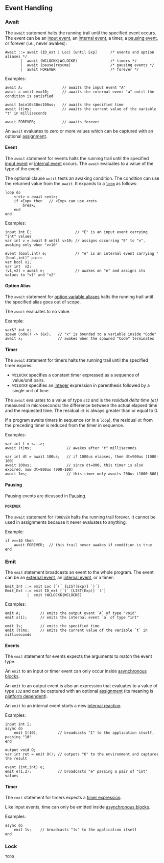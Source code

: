 ## Event Handling

### Await

The `await` statement halts the running trail until the specified event occurs.
The event can be an [input event](#TODO), an [internal event](#TODO), a timer,
a [pausing event](#TODO), or forever (i.e., never awakes):

```ceu
Await ::= await (ID_ext | Loc) [until Exp]      /* events and option aliases */
       |  await (WCLOCKK|WCLOCKE)               /* timers */
       |  await (pause|resume)                  /* pausing events */
       |  await FOREVER                         /* forever */
```

Examples:

```ceu
await A;                  // awaits the input event "A"
await a until v==10;      // awaits the internal event "a" until the condition is satisfied

await 1min10s30ms100us;   // awaits the specified time
await (t)ms;              // awaits the current value of the variable "t" in milliseconds

await FOREVER;            // awaits forever
```

An `await` evaluates to zero or more values which can be captured with an
optional [assignment](#TODO).

#### Event

The `await` statement for events halts the running trail until the specified
[input event](#TODO) or [internal event](#TODO) occurs.
The `await` evaluates to a value of the type of the event.

The optional clause `until` tests an awaking condition.
The condition can use the returned value from the `await`.
It expands to a [`loop`](#TODO) as follows:

```ceu
loop do
    <ret> = await <evt>;
    if <Exp> then   // <Exp> can use <ret>
        break;
    end
end
```

Examples:

```ceu
input int E;                    // "E" is an input event carrying "int" values
var int v = await E until v>10; // assigns occurring "E" to "v", awaking only when "v>10"

event (bool,int) e;             // "e" is an internal event carrying "(bool,int)" pairs
var bool v1;
var int  v2;
(v1,v2) = await e;              // awakes on "e" and assigns its values to "v1" and "v2"
```

#### Option Alias

The `await` statement for [option variable aliases](#TODO) halts the running
trail until the specified alias goes out of scope.

The `await` evaluates to no value.

Example:

```ceu
var&? int x;
spawn Code() -> (&x);   // "x" is bounded to a variable inside "Code"
await x;                // awakes when the spawned "Code" terminates
```

#### Timer

The `await` statement for timers halts the running trail until the specified
timer expires:

- `WCLOCKK` specifies a constant timer expressed as a sequence of value/unit
  pairs.
- `WCLOCKE` specifies an [integer](#TODO) expression in parenthesis followed by a
  single unit of time.

The `await` evaluates to a value of type `s32` and is the
*residual delta time (`dt`)* measured in microseconds:
    the difference between the actual elapsed time and the requested time.
The residual `dt` is always greater than or equal to 0.


If a program awaits timers in sequence (or in a `loop`), the residual `dt` from
the preceding timer is reduced from the timer in sequence.

Examples:

```ceu
var int t = <...>;
await (t)ms;                // awakes after "t" milliseconds
```

```ceu
var int dt = await 100us;   // if 1000us elapses, then dt=900us (1000-100)
await 100us;                // since dt=900, this timer is also expired, now dt=800us (900-100)
await 1ms;                  // this timer only awaits 200us (1000-800)
```

<!--
Refer to [[#Environment]] for information about storage types for *wall-clock*
time.
-->

#### Pausing

Pausing events are dicussed in [Pausing](#TODO).

#### `FOREVER`

The `await` statement for `FOREVER` halts the running trail forever.
It cannot be used in assignments because it never evaluates to anything.

Example:

```ceu
if v==10 then
    await FOREVER;  // this trail never awakes if condition is true
end
```

### Emit

The `emit` statement broadcasts an event to the whole program.
The event can be an [external event](#TODO), an [internal event](#TODO), or
a timer:

```ceu
Emit_Int ::= emit Loc [`(´ [LIST(Exp)] `)´]
Emit_Ext ::= emit ID_ext [`(´ [LIST(Exp)] `)´]
          |  emit (WCLOCKK|WCLOCKE)
```

Examples:

```ceu
emit A;         // emits the output event `A` of type "void"
emit a(1);      // emits the internal event `a` of type "int"

emit 1s;        // emits the specified time
emit (t)ms;     // emits the current value of the variable `t` in milliseconds
```

#### Events

The `emit` statement for events expects the arguments to match the event type.

An `emit` to an input or timer event can only occur inside
[asynchronous blocks](#TODO).

An `emit` to an output event is also an expression that evaluates to a value of
type `s32` and can be captured with an optional [assignment](#TODO) (its
meaning is [platform dependent](#TODO)).

An `emit` to an internal event starts a new [internal reaction](#TODO).

Examples:

```ceu
input int I;
async do
    emit I(10);         // broadcasts "I" to the application itself, passing "10"
end

output void O;
var int ret = emit O(); // outputs "O" to the environment and captures the result

event (int,int) e;
emit e(1,2);            // broadcasts "e" passing a pair of "int" values
```

#### Timer

The `emit` statement for timers expects a [timer expression](#TODO).

Like input events, time can only be emitted inside [asynchronous 
blocks](#asynchronous-blocks).

Examples:

```ceu
async do
    emit 1s;    // broadcasts "1s" to the application itself
end
```

### Lock

`TODO`

